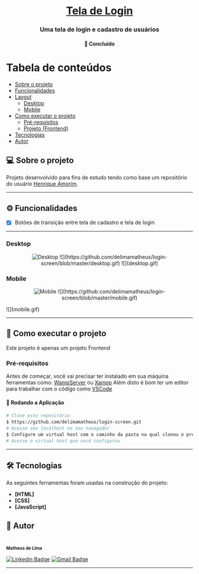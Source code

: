 <h1 align="center">
      <a href="#" alt="Tela de Login">Tela de Login</a>
</h1>

<h3 align="center">
     Uma tela de login e cadastro de usuários
</h3>

<h4 align="center">
	🚧   Concluído 
</h4>

Tabela de conteúdos
=================
<!--ts-->
   * [Sobre o projeto](#-sobre-o-projeto)
   * [Funcionalidades](#funcionalidades)
   * [Layout](#-layout)
     * [Desktop](#desktop)
     * [Mobile](#mobile)
   * [Como executar o projeto](#-como-executar-o-projeto)
     * [Pré-requisitos](#pré-requisitos)
     * [Projeto (Frontend)](#projeto)
   * [Tecnologias](#-tecnologias)
   * [Autor](#-autor)
<!--te-->


## 💻 Sobre o projeto

Projeto desenvolvido para fins de estudo tendo como base um repositório do usuário [Henrique Amorim](https://github.com/HenriqueAmorim20/).

---

## ⚙️ Funcionalidades

- [x] Botões de transição entre tela de cadastro e tela de login
---

### Desktop

<p align="center">
  <img alt="Desktop" src="https://user-images.githubusercontent.com/43099410/214941937-ce1794fc-de6a-47dd-a0fd-07e21b42ba4c.png" width="40%">  
  ![](https://github.com/delimamatheus/login-screen/blob/master/desktop.gif)
  ![](desktop.gif)
</p>


### Mobile

<p align="center">
  <img width="16%" alt="Mobile" src="https://user-images.githubusercontent.com/43099410/214942005-6066481a-7883-4732-8577-d4778dc0951e.png">
  ![](https://github.com/delimamatheus/login-screen/blob/master/mobile.gif)
</p>
![](mobile.gif)


---

## 🚀 Como executar o projeto

Este projeto é apenas um projeto Frontend

### Pré-requisitos

Antes de começar, você vai precisar ter instalado em sua máquina ferramentas como:
[WampServer](https://www.wampserver.com/en/) ou [Xampp](https://www.apachefriends.org/pt_br/index.html) 
Além disto é bom ter um editor para trabalhar com o código como [VSCode](https://code.visualstudio.com/)

#### 🧭 Rodando a Aplicação

```bash
# Clone este repositório
$ https://github.com/delimamatheus/login-screen.git
# Acesse seu localhost no seu navegador
$ Configure um virtual host com o caminho da pasta na qual clonou o projeto
# Acesse o virtual host que você configurou
```

---

## 🛠 Tecnologias

As seguintes ferramentas foram usadas na construção do projeto:

-   **[HTML]**
-   **[CSS]**
-   **[JavaScript]**

## 🦸 Autor


<img style="border-radius: 50%;" src="https://user-images.githubusercontent.com/43099410/208215899-be71919d-894a-4782-95c4-de0af85c6377.png" width="100px;" alt=""/>
<br />
<sub><b>Matheus de Lima</b></sub>
<br />

[![Linkedin Badge](https://img.shields.io/badge/-Matheus-blue?style=flat-square&logo=Linkedin&logoColor=white&link=https://www.linkedin.com/in/tgmarinho/)](https://www.linkedin.com/in/mthslm/) 
[![Gmail Badge](https://img.shields.io/badge/-matheuscontato.delima@gmail.com-c14438?style=flat-square&logo=Gmail&logoColor=white&link=mailto:tgmarinho@gmail.com)](mailto:matheuscontato.delima@gmail.com)

---
